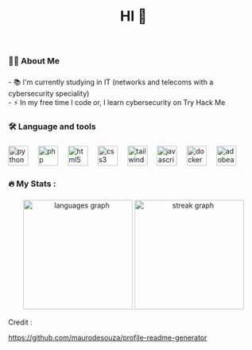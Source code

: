 <h1 align="center">HI 👋</h1>

###

<br clear="both">


###

<h3 align="left">👩‍💻  About Me</h3>

###

<p align="left">- 📚 I'm currently studying in IT (networks and telecoms with a cybersecurity speciality)<br>- ⚡ In my free time I code or, I learn cybersecurity on Try Hack Me</p>

###

<h3 align="left">🛠 Language and tools</h3>

###

<div align="left">
  <img src="https://skillicons.dev/icons?i=py" height="40" alt="python logo"  />
  <img width="12" />
  <img src="https://skillicons.dev/icons?i=php" height="40" alt="php logo"  />
  <img width="12" />
  <img src="https://skillicons.dev/icons?i=html" height="40" alt="html5 logo"  />
  <img width="12" />
  <img src="https://skillicons.dev/icons?i=css" height="40" alt="css3 logo"  />
  <img width="12" />
  <img src="https://skillicons.dev/icons?i=tailwind" height="40" alt="tailwindcss logo"  />
  <img width="12" />
  <img src="https://skillicons.dev/icons?i=js" height="40" alt="javascript logo"  />
  <img width="12" />
  <img src="https://skillicons.dev/icons?i=docker" height="40" alt="docker logo"  />
  <img width="12" />
  <img src="https://skillicons.dev/icons?i=ae" height="40" alt="adobeaftereffects logo"  />
</div>

###

<h3 align="left">🔥   My Stats :</h3>

###

<div align="center">
  <img src="https://github-readme-stats.vercel.app/api/top-langs?username=LudovicARHIMAN&locale=en&hide_title=false&layout=compact&card_width=320&langs_count=6&theme=dark&hide_border=true&order=2" height="220" alt="languages graph"  />
 
  <img src="https://streak-stats.demolab.com?user=LudovicARHIMAN&locale=en&mode=daily&theme=dark&hide_border=true&border_radius=5&order=3" height="220" alt="streak graph"  />
</div>

Credit : <p>https://github.com/maurodesouza/profile-readme-generator</p>
